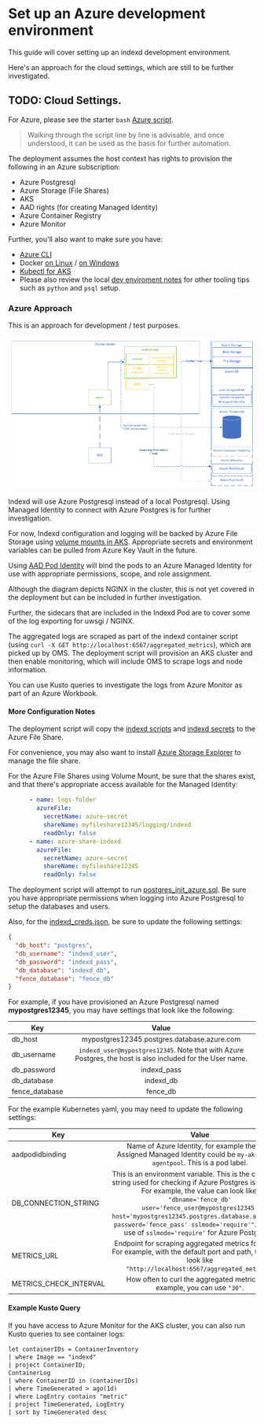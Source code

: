 # Set up an Azure development environment

This guide will cover setting up an indexd development environment.

Here's an approach for the cloud settings, which are still to be further investigated.

## TODO: Cloud Settings.

For Azure, please see the starter `bash` [Azure script](./azure-setup.sh).
> Walking through the script line by line is advisable, and once understood, it can be used as the basis for further automation.

The deployment assumes the host context has rights to provision the following in an Azure subscription:
* Azure Postgresql
* Azure Storage (File Shares)
* AKS
* AAD rights (for creating Managed Identity)
* Azure Container Registry
* Azure Monitor

Further, you'll also want to make sure you have:
* [Azure CLI](https://docs.microsoft.com/en-us/cli/azure/install-azure-cli)
* Docker [on Linux](https://docs.docker.com/engine/install/ubuntu/) / [on Windows](https://docs.docker.com/docker-for-windows/install/)
* [Kubectl for AKS](https://docs.microsoft.com/en-us/azure/aks/kubernetes-walkthrough#connect-to-the-cluster)
* Please also review the local [dev enviroment notes](local_dev_environment.md) for other tooling tips such as `python` and `psql` setup.

### Azure Approach

This is an approach for development / test purposes.

![Azure Approach](./docs/media/azure-approach.png)

Indexd will use Azure Postgresql instead of a local Postgresql. Using Managed Identity to connect with Azure Postgres is for further investigation.

For now, Indexd configuration and logging will be backed by Azure File Storage using [volume mounts in AKS](https://docs.microsoft.com/en-us/azure/aks/azure-files-volume).  Appropriate secrets and environment variables can be pulled from Azure Key Vault in the future.

Using [AAD Pod Identity](https://azure.github.io/aad-pod-identity/docs/demo/standard_walkthrough/#1-deploy-aad-pod-identity) will bind the pods to an Azure Managed Identity for use with appropriate permissions, scope, and role assignment.

Although the diagram depicts NGINX in the cluster, this is not yet covered in the deployment but can be included in further investigation.

Further, the sidecars that are included in the Indexd Pod are to cover some of the log exporting for uwsgi / NGINX.

The aggregated logs are scraped as part of the indexd container script (using `curl -X GET http://localhost:6567/aggregated_metrics`), which are picked up by OMS. The deployment script will provision an AKS cluster and then enable monitoring, which will include OMS to scrape logs and node information.

You can use Kusto queries to investigate the logs from Azure Monitor as part of an Azure Workbook.

#### More Configuration Notes

The deployment script will copy the [indexd scripts](./deployment/scripts/indexd) and [indexd secrets](./deployment/Secrets/indexd) to the Azure File Share.

For convenience, you may also want to install [Azure Storage Explorer](https://azure.microsoft.com/en-us/features/storage-explorer/) to manage the file share.

For the Azure File Shares using Volume Mount, be sure that the shares exist, and that there's appropriate access available for the Managed Identity:

```yaml
      - name: logs-folder
        azureFile:
          secretName: azure-secret
          shareName: myfileshare12345/logging/indexd
          readOnly: false
      - name: azure-share-indexd
        azureFile:
          secretName: azure-secret
          shareName: myfileshare12345
          readOnly: false
```

The deployment script will attempt to run [postgres_init_azure.sql](./deployment/scripts/postgresql/postgres_init_azure.sql).  Be sure you have appropriate permissions when logging into Azure Postgresql to setup the databases and users.

Also, for the [indexd_creds.json](./deployment/Secrets/indexd_creds.json), be sure to update the following settings:

```json
{
  "db_host": "postgres",
  "db_username": "indexd_user",
  "db_password": "indexd_pass",
  "db_database": "indexd_db",
  "fence_database": "fence_db"
}
```

For example, if you have provisioned an Azure Postgresql named **mypostgres12345**, you may have settings that look like the following:

| Key  |  Value     |
|----------|:-------------:|
| db_host |  mypostgres12345.postgres.database.azure.com |
| db_username | `indexd_user@mypostgres12345`.  Note that with Azure Postgres, the host is also included for the User name. |
| db_password | indexd_pass |
| db_database | indexd_db |
| fence_database | fence_db |

For the example Kubernetes yaml, you may need to update the following settings:

| Key  |  Value     |
|----------|:-------------:|
| aadpodidbinding |  Name of Azure Identity, for example the User Assigned Managed Identity could be `my-aks-12345-agentpool`.  This is a pod label. |
| DB_CONNECTION_STRING | This is an environment variable.  This is the connection string used for checking if Azure Postgres is available.  For example, the value can look like: `"dbname='fence_db' user='fence_user@mypostgres12345' host='mypostgres12345.postgres.database.azure.com' password='fence_pass' sslmode='require'"`.  Note the use of `sslmode='require'` for Azure Postgresql.  |
| METRICS_URL | Endpoint for scraping aggregated metrics for Indexd. For example, with the default port and path, this would look like `"http://localhost:6567/aggregated_metrics"`|
| METRICS_CHECK_INTERVAL | How often to curl the aggregated metrics.  For example, you can use `"30"`. |

#### Example Kusto Query

If you have access to Azure Monitor for the AKS cluster, you can also run Kusto queries to see container logs:

```kusto
let containerIDs = ContainerInventory
| where Image == "indexd"
| project ContainerID;
ContainerLog
| where ContainerID in (containerIDs)
| where TimeGenerated > ago(1d)
| where LogEntry contains "metric"
| project TimeGenerated, LogEntry
| sort by TimeGenerated desc
```

